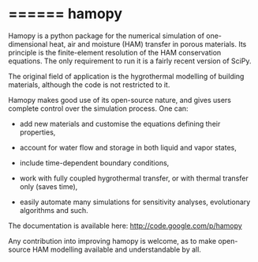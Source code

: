======
hamopy
======

Hamopy is a python package for the numerical simulation of one-dimensional heat, air and moisture (HAM) transfer in porous materials. Its principle is the finite-element resolution of the HAM conservation equations. The only requirement to run it is a fairly recent version of SciPy.

The original field of application is the hygrothermal modelling of building materials, although the code is not restricted to it.

Hamopy makes good use of its open-source nature, and gives users complete control over the simulation process. One can:

* add new materials and customise the equations defining their properties,

* account for water flow and storage in both liquid and vapor states,

* include time-dependent boundary conditions,

* work with fully coupled hygrothermal transfer, or with thermal transfer only (saves time),

* easily automate many simulations for sensitivity analyses, evolutionary algorithms and such.

The documentation is available here: http://code.google.com/p/hamopy

Any contribution into improving hamopy is welcome, as to make open-source HAM modelling available and understandable by all.
